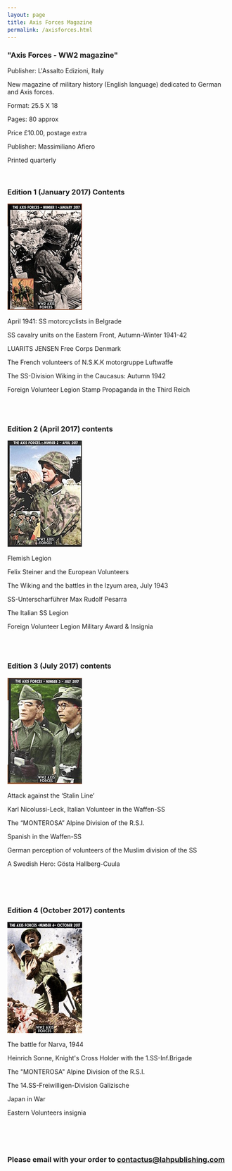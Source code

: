 ```yaml
---
layout: page
title: Axis Forces Magazine
permalink: /axisforces.html
---
```


<div id="axisforces">

  <h3>"Axis Forces - WW2 magazine"</h3>
  
  <p>Publisher: L'Assalto Edizioni, Italy</p>
  <p>New magazine of military history (English language) dedicated to German and Axis forces.</p>

  <p>Format: 25.5 X 18</p>
  <p>Pages: 80 approx</p>
  <p>Price £10.00, postage extra</p>
  <p>Publisher: Massimiliano Afiero</p>
  <p>Printed quarterly</p> 
  
  <br />
  
  <h3>Edition 1 (January 2017) Contents</h3>
  <img src="./assets/Axis Forces cover 1.jpg" alt="Axis Forces first edition" class="books" />
  
  <p>April 1941: SS motorcyclists in Belgrade</p>
  <p>SS cavalry units on the Eastern Front, Autumn-Winter 1941-42</p>
  <p>LUARITS JENSEN Free Corps Denmark</p>
  <p>The French volunteers of N.S.K.K motorgruppe Luftwaffe</p>
  <p>The SS-Division Wiking in the Caucasus: Autumn 1942</p>
  <p>Foreign Volunteer Legion Stamp Propaganda in the Third Reich</p>
  
  <br />
  <br />
  
  <h3>Edition 2 (April 2017) contents</h3>
  <img src="./assets/Axis Forces cover 2.jpg" alt="Axis Forces second edition" class="books" />
  
  <p>Flemish Legion</p>
  <p>Felix Steiner and the European Volunteers</p>
  <p>The Wiking and the battles in the Izyum area, July 1943</p>
  <p>SS-Unterscharführer Max Rudolf Pesarra</p>
  <p>The Italian SS Legion</p>
  <p>Foreign Volunteer Legion Military Award & Insignia</p>
  
  <br />
  <br />
  
  <h3>Edition 3 (July 2017) contents</h3>
  <img src="./assets/Axis Forces cover 3.jpg" alt="Axis Forces third edition" class="books" />
  
  <p>Attack against the ‘Stalin Line’</p>
  <p>Karl Nicolussi-Leck, Italian Volunteer in the Waffen-SS</p>
  <p>The “MONTEROSA” Alpine Division of the R.S.I.</p>
  <p>Spanish in the Waffen-SS</p>
  <p>German perception of volunteers of the Muslim division of the SS</p>
  <p>A Swedish Hero: Gösta Hallberg-Cuula</p>
  
  <br />
  <br />
  <br />
  
  <h3>Edition 4 (October 2017) contents</h3>
  <img src="./assets/Axis Forces cover 4.jpg" alt="Axis Forces fourth edition" class="books" />
  
  <p>The battle for Narva, 1944</p>
  <p>Heinrich Sonne, Knight's Cross Holder with the 1.SS-Inf.Brigade</p>
  <p>The "MONTEROSA" Alpine Division of the R.S.I.</p>
  <p>The 14.SS-Freiwilligen-Division Galizische</p>
  <p>Japan in War</p>
  <p>Eastern Volunteers insignia</p>
  
  <br />
  <br />
  <br />
  
  <h3>Please email with your order to <a href="mailto:contactus@lahpublishing.com">contactus@lahpublishing.com</a></h3>

</div>

